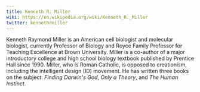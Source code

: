 ```yaml
---
title: Kenneth R. Miller
wiki: https://en.wikipedia.org/wiki/Kenneth_R._Miller
twitter: kennethrmiller
---
```


Kenneth Raymond Miller is an American cell biologist and molecular biologist, currently Professor of Biology and Royce Family Professor for Teaching Excellence at Brown University. Miller is a co-author of a major introductory college and high school biology textbook published by Prentice Hall since 1990. Miller, who is Roman Catholic, is opposed to creationism, including the intelligent design (ID) movement. He has written three books on the subject: _Finding Darwin's God_, _Only a Theory_, and _The Human Instinct_. 